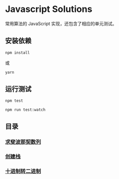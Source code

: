 # Javascript Solutions

常用算法的 JavaScript 实现，还包含了相应的单元测试。

## 安装依赖

```bash
npm install
```

或

```bash
yarn
```

## 运行测试

```bash
npm test

npm run test:watch
```

## 目录

### [求斐波那契数列]()
### [创建栈]()
### [十进制转二进制]()